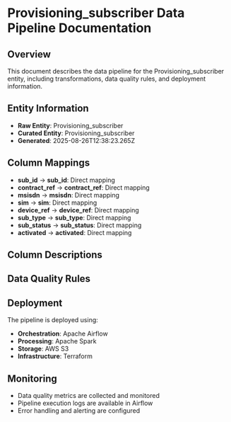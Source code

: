 # Provisioning_subscriber Data Pipeline Documentation

## Overview
This document describes the data pipeline for the Provisioning_subscriber entity, including transformations, data quality rules, and deployment information.

## Entity Information
- **Raw Entity**: Provisioning_subscriber
- **Curated Entity**: Provisioning_subscriber
- **Generated**: 2025-08-26T12:38:23.265Z

## Column Mappings
- **sub_id** → **sub_id**: Direct mapping
- **contract_ref** → **contract_ref**: Direct mapping
- **msisdn** → **msisdn**: Direct mapping
- **sim** → **sim**: Direct mapping
- **device_ref** → **device_ref**: Direct mapping
- **sub_type** → **sub_type**: Direct mapping
- **sub_status** → **sub_status**: Direct mapping
- **activated** → **activated**: Direct mapping

## Column Descriptions


## Data Quality Rules


## Deployment
The pipeline is deployed using:
- **Orchestration**: Apache Airflow
- **Processing**: Apache Spark
- **Storage**: AWS S3
- **Infrastructure**: Terraform

## Monitoring
- Data quality metrics are collected and monitored
- Pipeline execution logs are available in Airflow
- Error handling and alerting are configured